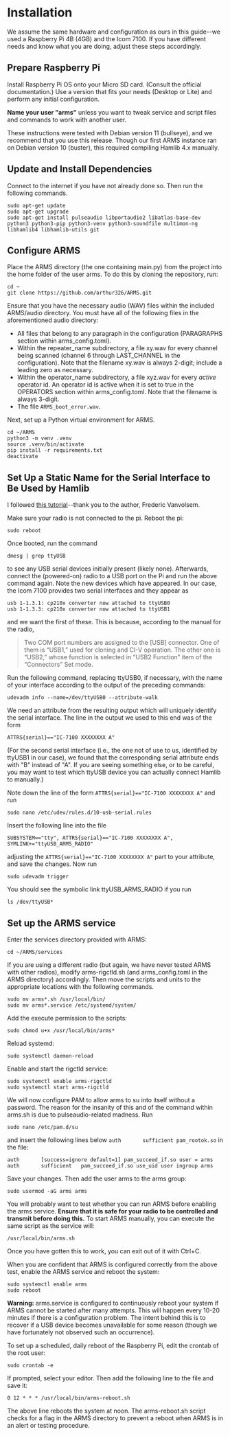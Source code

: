 # Installation
We assume the same hardware and configuration as ours in this guide--we used a Raspberry Pi 4B (4GB)
and the Icom 7100. If you have different needs and know what you are doing, adjust
these steps accordingly.

## Prepare Raspberry Pi
Install Raspberry Pi OS onto your Micro SD card. (Consult the official documentation.)
Use a version that fits your needs
(Desktop or Lite) and perform any initial configuration.

**Name your user "arms"** unless you want to tweak service and script files and commands to work with another user.

These instructions were tested with Debian version 11 (bullseye), and we recommend that you use this release. Though our
first ARMS instance ran on Debian version 10 (buster), this required compiling Hamlib 4.x manually.

## Update and Install Dependencies
Connect to the internet if you have not already done so. Then run the following commands.
```commandline
sudo apt-get update
sudo apt-get upgrade
sudo apt-get install pulseaudio libportaudio2 libatlas-base-dev python3 python3-pip python3-venv python3-soundfile multimon-ng libhamlib4 libhamlib-utils git
```

## Configure ARMS
Place the ARMS directory (the one containing main.py) from the project into the home folder of the user arms.
To do this by cloning the repository, run:
```commandline
cd ~
git clone https://github.com/arthur326/ARMS.git
```

Ensure that you have the necessary audio (WAV) files within the included ARMS/audio directory. You must have
all of the following files in the aforementioned audio directory:
* All files that belong to any paragraph in the configuration (PARAGRAPHS section within arms_config.toml).
* Within the repeater_name subdirectory, a file xy.wav for every channel being scanned (channel 6 through LAST_CHANNEL in the configuration). Note that the filename xy.wav is always 2-digit; include a leading zero as necessary.
* Within the operator_name subdirectory, a file xyz.wav for every _active_ operator id. An operator id is active when it is set to true in the OPERATORS section within arms_config.toml. Note that the filename is always 3-digit.
* The file `ARMS_boot_error.wav`.

Next, set up a Python virtual environment for ARMS.
```commandline
cd ~/ARMS
python3 -m venv .venv
source .venv/bin/activate
pip install -r requirements.txt
deactivate
```

## Set Up a Static Name for the Serial Interface to Be Used by Hamlib
I followed [this tutorial](https://www.freva.com/assign-fixed-usb-port-names-to-your-raspberry-pi/)--thank you to the author, Frederic Vanvolsem.

Make sure your radio is not connected to the pi. Reboot the pi:
```commandline
sudo reboot
```
Once booted, run the command
```commandline
dmesg | grep ttyUSB
```
to see any USB serial devices initially present (likely none). Afterwards, connect the (powered-on) radio to a USB port on the Pi and
run the above command again. Note the new devices which have appeared. In our case, the Icom 7100
provides two serial interfaces and they appear as
```
usb 1-1.3.1: cp210x converter now attached to ttyUSB0
usb 1-1.3.3: cp210x converter now attached to ttyUSB1
```
and we want the first of these. This is because, according to the manual for the radio,
>Two COM port numbers are assigned to the [USB] connector. One of them is “USB1,” used for cloning and CI-V
>operation. The other one is “USB2,” whose function is selected in “USB2 Function” item of the “Connectors” Set mode.

Run the following command, replacing ttyUSB0, if necessary, with the name of your interface according to the output of the preceding commands:
```commandline
udevadm info --name=/dev/ttyUSB0 --attribute-walk
```
We need an attribute from the resulting output which will uniquely identify the serial interface. The line in the output we used to this end was of the form
```
ATTRS{serial}=="IC-7100 XXXXXXXX A"
```
(For the second serial interface (i.e., the one not of use to us, identified by ttyUSB1 in our case), we found that the corresponding serial attribute ends with "B" instead of "A". If you are seeing something else, or to be careful, you may want to test which ttyUSB device you can actually connect Hamlib to manually.)

Note down the line of the form `ATTRS{serial}=="IC-7100 XXXXXXXX A"` and run
```commandline
sudo nano /etc/udev/rules.d/10-usb-serial.rules
```
Insert the following line into the file
```
SUBSYSTEM=="tty", ATTRS{serial}=="IC-7100 XXXXXXXX A", SYMLINK+="ttyUSB_ARMS_RADIO"
```
adjusting the `ATTRS{serial}=="IC-7100 XXXXXXXX A"` part to your attribute, and save the changes.
Now run
```commandline
sudo udevadm trigger
```
You should see the symbolic link ttyUSB_ARMS_RADIO if you run
```commandline
ls /dev/ttyUSB*
```

## Set up the ARMS service
Enter the services directory provided with ARMS:
```commandline
cd ~/ARMS/services
```
If you are using a different radio (but again, we have never tested ARMS with other radios), modify arms-rigctld.sh (and arms_config.toml in the ARMS directory) accordingly.
Then move the scripts and units to the appropriate locations with the following commands.
```commandline
sudo mv arms*.sh /usr/local/bin/
sudo mv arms*.service /etc/systemd/system/
```
Add the execute permission to the scripts:
```commandline
sudo chmod u+x /usr/local/bin/arms*
```
Reload systemd:
```commandline
sudo systemctl daemon-reload
```

Enable and start the rigctld service:
```commandline
sudo systemctl enable arms-rigctld
sudo systemctl start arms-rigctld
```

We will now configure PAM to allow arms to su into itself without a password. The reason for the insanity of this and of
the command within arms.sh is due to pulseaudio-related madness. Run
```commandline
sudo nano /etc/pam.d/su
```
and insert the following lines below `auth       sufficient pam_rootok.so` in the file:
```
auth       [success=ignore default=1] pam_succeed_if.so user = arms
auth       sufficient   pam_succeed_if.so use_uid user ingroup arms
```
Save your changes. Then add the user arms to the arms group:
```commandline
sudo usermod -aG arms arms
```

You will probably want to test whether you can run ARMS before enabling the arms service.
**Ensure that it is safe for your radio to be controlled and transmit before doing this.** To start ARMS manually, you can execute the
same script as the service will:
```commandline
/usr/local/bin/arms.sh
```
Once you have gotten this to work, you can exit out of it with Ctrl+C.

When you are confident that ARMS is configured correctly from the above test, enable the ARMS service and reboot the system:
```commandline
sudo systemctl enable arms
sudo reboot
```
**Warning:** arms.service is configured to continuously reboot your system if ARMS cannot be started after many attempts. This will happen every 10-20 minutes if there is a configuration problem.
The intent behind this is to recover if a USB device becomes unavailable for some reason (though we have fortunately not
observed such an occurrence).

To set up a scheduled, daily reboot of the Raspberry Pi, edit the crontab of the root user:
```commandline
sudo crontab -e
```
If prompted, select your editor. Then add the following line to the file and save it:
```
0 12 * * * /usr/local/bin/arms-reboot.sh
```
The above line reboots the system at noon. The arms-reboot.sh script checks for a flag in the ARMS directory
to prevent a reboot when ARMS is in an alert or testing procedure.